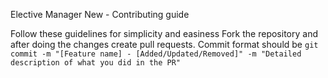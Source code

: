 Elective Manager New - Contributing guide

Follow these guidelines for simplicity and easiness
Fork the repository and after doing the changes create pull requests.
Commit format should be
`` git commit -m "[Feature name] - [Added/Updated/Removed]" -m "Detailed description of what you did in the PR" ``
